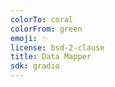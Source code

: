 ```yaml
---
colorTo: coral
colorFrom: green
emoji: ✨
license: bsd-2-clause
title: Data Mapper
sdk: gradio
---
```

